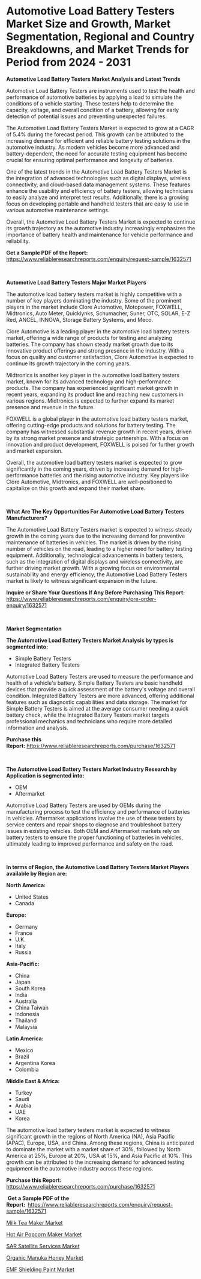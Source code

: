 <p><h1>Automotive Load Battery Testers Market Size and Growth, Market Segmentation, Regional and Country Breakdowns, and Market Trends for Period from 2024 -  2031</h1></p><p><strong>Automotive Load Battery Testers Market Analysis and Latest Trends</strong></p>
<p><p>Automotive Load Battery Testers are instruments used to test the health and performance of automotive batteries by applying a load to simulate the conditions of a vehicle starting. These testers help to determine the capacity, voltage, and overall condition of a battery, allowing for early detection of potential issues and preventing unexpected failures.</p><p>The Automotive Load Battery Testers Market is expected to grow at a CAGR of 5.4% during the forecast period. This growth can be attributed to the increasing demand for efficient and reliable battery testing solutions in the automotive industry. As modern vehicles become more advanced and battery-dependent, the need for accurate testing equipment has become crucial for ensuring optimal performance and longevity of batteries.</p><p>One of the latest trends in the Automotive Load Battery Testers Market is the integration of advanced technologies such as digital displays, wireless connectivity, and cloud-based data management systems. These features enhance the usability and efficiency of battery testers, allowing technicians to easily analyze and interpret test results. Additionally, there is a growing focus on developing portable and handheld testers that are easy to use in various automotive maintenance settings.</p><p>Overall, the Automotive Load Battery Testers Market is expected to continue its growth trajectory as the automotive industry increasingly emphasizes the importance of battery health and maintenance for vehicle performance and reliability.</p></p>
<p><strong>Get a Sample PDF of the Report:&nbsp;</strong> <a href="https://www.reliableresearchreports.com/enquiry/request-sample/1632571">https://www.reliableresearchreports.com/enquiry/request-sample/1632571</a></p>
<p>&nbsp;</p>
<p><strong>Automotive Load Battery Testers Major Market Players</strong></p>
<p><p>The automotive load battery testers market is highly competitive with a number of key players dominating the industry. Some of the prominent players in the market include Clore Automotive, Motopower, FOXWELL, Midtronics, Auto Meter, Quicklynks, Schumacher, Suner, OTC, SOLAR, E-Z Red, ANCEL, INNOVA, Storage Battery Systems, and Meco.</p><p>Clore Automotive is a leading player in the automotive load battery testers market, offering a wide range of products for testing and analyzing batteries. The company has shown steady market growth due to its innovative product offerings and strong presence in the industry. With a focus on quality and customer satisfaction, Clore Automotive is expected to continue its growth trajectory in the coming years.</p><p>Midtronics is another key player in the automotive load battery testers market, known for its advanced technology and high-performance products. The company has experienced significant market growth in recent years, expanding its product line and reaching new customers in various regions. Midtronics is expected to further expand its market presence and revenue in the future.</p><p>FOXWELL is a global player in the automotive load battery testers market, offering cutting-edge products and solutions for battery testing. The company has witnessed substantial revenue growth in recent years, driven by its strong market presence and strategic partnerships. With a focus on innovation and product development, FOXWELL is poised for further growth and market expansion.</p><p>Overall, the automotive load battery testers market is expected to grow significantly in the coming years, driven by increasing demand for high-performance batteries and the rising automotive industry. Key players like Clore Automotive, Midtronics, and FOXWELL are well-positioned to capitalize on this growth and expand their market share.</p></p>
<p>&nbsp;</p>
<p><strong>What Are The Key Opportunities For Automotive Load Battery Testers Manufacturers?</strong></p>
<p><p>The Automotive Load Battery Testers market is expected to witness steady growth in the coming years due to the increasing demand for preventive maintenance of batteries in vehicles. The market is driven by the rising number of vehicles on the road, leading to a higher need for battery testing equipment. Additionally, technological advancements in battery testers, such as the integration of digital displays and wireless connectivity, are further driving market growth. With a growing focus on environmental sustainability and energy efficiency, the Automotive Load Battery Testers market is likely to witness significant expansion in the future.</p></p>
<p><strong>Inquire or Share Your Questions If Any Before Purchasing This Report:</strong> <a href="https://www.reliableresearchreports.com/enquiry/pre-order-enquiry/1632571">https://www.reliableresearchreports.com/enquiry/pre-order-enquiry/1632571</a></p>
<p>&nbsp;</p>
<p><strong>Market Segmentation</strong></p>
<p><strong>The Automotive Load Battery Testers Market Analysis by types is segmented into:</strong></p>
<p><ul><li>Simple Battery Testers</li><li>Integrated Battery Testers</li></ul></p>
<p><p>Automotive Load Battery Testers are used to measure the performance and health of a vehicle's battery. Simple Battery Testers are basic handheld devices that provide a quick assessment of the battery's voltage and overall condition. Integrated Battery Testers are more advanced, offering additional features such as diagnostic capabilities and data storage. The market for Simple Battery Testers is aimed at the average consumer needing a quick battery check, while the Integrated Battery Testers market targets professional mechanics and technicians who require more detailed information and analysis.</p></p>
<p><strong>Purchase this Report:&nbsp;</strong><a href="https://www.reliableresearchreports.com/purchase/1632571">https://www.reliableresearchreports.com/purchase/1632571</a></p>
<p>&nbsp;</p>
<p><strong>The Automotive Load Battery Testers Market Industry Research by Application is segmented into:</strong></p>
<p><ul><li>OEM</li><li>Aftermarket</li></ul></p>
<p><p>Automotive Load Battery Testers are used by OEMs during the manufacturing process to test the efficiency and performance of batteries in vehicles. Aftermarket applications involve the use of these testers by service centers and repair shops to diagnose and troubleshoot battery issues in existing vehicles. Both OEM and Aftermarket markets rely on battery testers to ensure the proper functioning of batteries in vehicles, ultimately leading to improved performance and safety on the road.</p></p>
<p>&nbsp;</p>
<p><strong>In terms of Region, the Automotive Load Battery Testers Market Players available by Region are:</strong></p>
<p>
    <p> <strong> North America: </strong>
        <ul>
            <li>United States</li>
            <li>Canada</li>
        </ul>
        </p> 
    <p> <strong> Europe: </strong>
        <ul>
            <li>Germany</li>
            <li>France</li>
            <li>U.K.</li>
            <li>Italy</li>
            <li>Russia</li>
        </ul>
        </p> 
    <p> <strong> Asia-Pacific: </strong>
        <ul>
            <li>China</li>
            <li>Japan</li>
            <li>South Korea</li>
            <li>India</li>
            <li>Australia</li>
            <li>China Taiwan</li>
            <li>Indonesia</li>
            <li>Thailand</li>
            <li>Malaysia</li>
        </ul>
        </p> 
    <p> <strong> Latin America: </strong>
        <ul>
            <li>Mexico</li>
            <li>Brazil</li>
            <li>Argentina Korea</li>
            <li>Colombia</li>
        </ul>
        </p> 
    <p> <strong> Middle East & Africa: </strong>
        <ul>
            <li>Turkey</li>
            <li>Saudi</li>
            <li>Arabia</li>
            <li>UAE</li>
            <li>Korea</li>
        </ul>
    </p>
    </p>
<p><p>The automotive load battery testers market is expected to witness significant growth in the regions of North America (NA), Asia Pacific (APAC), Europe, USA, and China. Among these regions, China is anticipated to dominate the market with a market share of 30%, followed by North America at 25%, Europe at 20%, USA at 15%, and Asia Pacific at 10%. This growth can be attributed to the increasing demand for advanced testing equipment in the automotive industry across these regions.</p></p>
<p><strong>Purchase this Report: </strong><a href="https://www.reliableresearchreports.com/purchase/1632571">https://www.reliableresearchreports.com/purchase/1632571</a></p>
<p>&nbsp;<strong>Get a Sample PDF of the Report:&nbsp;&nbsp;</strong><a href="https://www.reliableresearchreports.com/enquiry/request-sample/1632571">https://www.reliableresearchreports.com/enquiry/request-sample/1632571</a></p>
<p><strong></strong></p>
<p><p><a href="https://view.publitas.com/reportprime-1/milk-tea-maker-market-offer-valuable-insights-into-market-size-market-share-market-trends-and-projections-spanning-from-2024-to-2031/">Milk Tea Maker Market</a></p><p><a href="https://gratis-rainforest-2ca.notion.site/Hot-Air-Popcorn-Maker-Market-Growth-Market-Trends-COVID-19-Impact-and-Forecasts-for-period-from-2-5f7cbcc5e94e4e8ab0415c0cd329fe69">Hot Air Popcorn Maker Market</a></p><p><a href="https://crocus-run-b5a.notion.site/SAR-Satellite-Services-Market-Size-Growth-Outlook-from-2024-to-2031-projecting-at-Market-s-Trends--caa17228cc474692918591130c892d71">SAR Satellite Services Market</a></p><p><a href="https://metal-farmhouse-e95.notion.site/Global-Organic-Manuka-Honey-Market-by-Types-Applications-and-Major-Players-with-Regional-Growth-R-9c8961df76964098b21f36ed13acb040">Organic Manuka Honey Market</a></p><p><a href="https://view.publitas.com/reportprime-1/emf-shielding-paint-market-share-market-new-trends-analysis-report-by-type-by-application-by-end-use-by-region-and-segment-forecasts-2024-2031/">EMF Shielding Paint Market</a></p></p>
